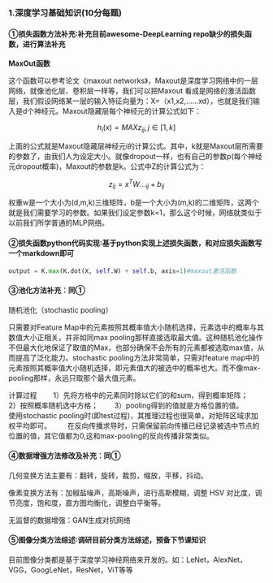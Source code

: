 ###  1.深度学习基础知识(10分每题)

#### ①损失函数方法补充∶补充目前awesome-DeepLearning repo缺少的损失函数，进行算法补充

**MaxOut函数**

这个函数可以参考论文《maxout networks》，Maxout是深度学习网络中的一层网络，就像池化层、卷积层一样等，我们可以把Maxout 看成是网络的激活函数层，我们假设网络某一层的输入特征向量为：X=（x1,x2,……xd），也就是我们输入是d个神经元。Maxout隐藏层每个神经元的计算公式如下：

$$h_i(x)=MAXz_{ij},j\in[1,k]$$



上面的公式就是Maxout隐藏层神经元i的计算公式。其中，k就是Maxout层所需要的参数了，由我们人为设定大小。就像dropout一样，也有自己的参数p(每个神经元dropout概率)，Maxout的参数是k。公式中Z的计算公式为：

$$z_{ij}=x^TW..._{ij} + b_{ij}$$

权重w是一个大小为(d,m,k)三维矩阵，b是一个大小为(m,k)的二维矩阵，这两个就是我们需要学习的参数。如果我们设定参数k=1，那么这个时候，网络就类似于以前我们所学普通的MLP网络。

#### ②损失函数python代码实现∶基于python实现上述损失函数，和对应损失函数写一个markdown即可

```Python
output = K.max(K.dot(X, self.W) + self.b, axis=1)#maxout激活函数
```



#### ③池化方法补充︰同①

随机池化（stochastic pooling）

只需要对Feature Map中的元素按照其概率值大小随机选择，元素选中的概率与其数值大小正相关，并非如同max pooling那样直接选取最大值。这种随机池化操作不但最大化地保证了取值的Max，也部分确保不会所有的元素都被选取max值，从而提高了泛化能力。stochastic pooling方法非常简单，只需对feature map中的元素按照其概率值大小随机选择，即元素值大的被选中的概率也大。而不像max-pooling那样，永远只取那个最大值元素。

计算过程
  1）先将方格中的元素同时除以它们的和sum，得到概率矩阵；
  2）按照概率随机选中方格；
  3）pooling得到的值就是方格位置的值。
  使用stochastic pooling时(即test过程)，其推理过程也很简单，对矩阵区域求加权平均即可。
  在反向传播求导时，只需保留前向传播已经记录被选中节点的位置的值，其它值都为0,这和max-pooling的反向传播非常类似。

#### ④数据增强方法修改及补充︰同①

几何变换方法主要有：翻转，旋转，裁剪，缩放，平移，抖动。

像素变换方法有：加椒盐噪声，高斯噪声，进行高斯模糊，调整 HSV 对比度，调节亮度，饱和度，直方图均衡化，调整白平衡等。

无监督的数据增强：GAN生成对抗网络

#### ⑤图像分类方法综述∶调研目前分类方法综述，预备下节课知识

目前图像分类都是基于深度学习神经网络来开发的。如：LeNet，AlexNet，VGG，GoogLeNet，ResNet，ViT等等


